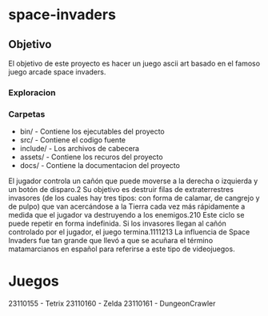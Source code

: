 # space-invaders


## Objetivo
El objetivo de este proyecto es hacer un juego ascii art basado en el famoso juego arcade space invaders.


### Exploracion


### Carpetas
- bin/ - Contiene los ejecutables del proyecto
- src/ - Contiene el codigo fuente
- include/ - Los archivos de cabecera
- assets/ - Contiene los recuros del proyecto
- docs/ - Contiene la documentacion del proyecto



El jugador controla un cañón que puede moverse a la derecha o izquierda y un botón de disparo.2​ Su objetivo es destruir filas de extraterrestres invasores (de los cuales hay tres tipos: con forma de calamar, de cangrejo y de pulpo) que van acercándose a la Tierra cada vez más rápidamente a medida que el jugador va destruyendo a los enemigos.2​10​ Este ciclo se puede repetir en forma indefinida. Si los invasores llegan al cañón controlado por el jugador, el juego termina.1​11​12​13​ La influencia de Space Invaders fue tan grande que llevó a que se acuñara el término matamarcianos en español para referirse a este tipo de videojuegos. 



# Juegos
23110155 - Tetrix
23110160 - Zelda
23110161 - DungeonCrawler

